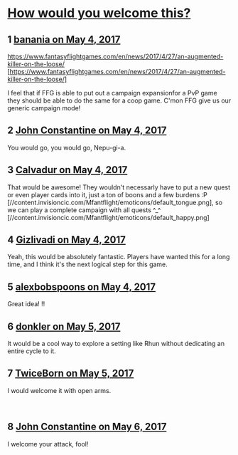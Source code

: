 # [How would you welcome this?](https://community.fantasyflightgames.com/topic/248827-how-would-you-welcome-this/)

## 1 [banania on May 4, 2017](https://community.fantasyflightgames.com/topic/248827-how-would-you-welcome-this/?do=findComment&comment=2767401)

https://www.fantasyflightgames.com/en/news/2017/4/27/an-augmented-killer-on-the-loose/ [https://www.fantasyflightgames.com/en/news/2017/4/27/an-augmented-killer-on-the-loose/]

I feel that if FFG is able to put out a campaign expansionfor a PvP game they should be able to do the same for a coop game. C'mon FFG give us our generic campaign mode!

## 2 [John Constantine on May 4, 2017](https://community.fantasyflightgames.com/topic/248827-how-would-you-welcome-this/?do=findComment&comment=2767419)

You would go, you would go, Nepu-gi-a.

## 3 [Calvadur on May 4, 2017](https://community.fantasyflightgames.com/topic/248827-how-would-you-welcome-this/?do=findComment&comment=2767557)

That would be awesome! They wouldn't necessarly have to put a new quest or even player cards into it, just a ton of boons and a few burdens :P [//content.invisioncic.com/Mfantflight/emoticons/default_tongue.png], so we can play a complete campaign with all quests ^_^ [//content.invisioncic.com/Mfantflight/emoticons/default_happy.png]

## 4 [Gizlivadi on May 4, 2017](https://community.fantasyflightgames.com/topic/248827-how-would-you-welcome-this/?do=findComment&comment=2767971)

Yeah, this would be absolutely fantastic. Players have wanted this for a long time, and I think it's the next logical step for this game.

## 5 [alexbobspoons on May 4, 2017](https://community.fantasyflightgames.com/topic/248827-how-would-you-welcome-this/?do=findComment&comment=2768946)

Great idea! !!

## 6 [donkler on May 5, 2017](https://community.fantasyflightgames.com/topic/248827-how-would-you-welcome-this/?do=findComment&comment=2770371)

It would be a cool way to explore a setting like Rhun without dedicating an entire cycle to it.

## 7 [TwiceBorn on May 5, 2017](https://community.fantasyflightgames.com/topic/248827-how-would-you-welcome-this/?do=findComment&comment=2770936)

I would welcome it with open arms.

 

## 8 [John Constantine on May 6, 2017](https://community.fantasyflightgames.com/topic/248827-how-would-you-welcome-this/?do=findComment&comment=2771480)

I welcome your attack, fool!

